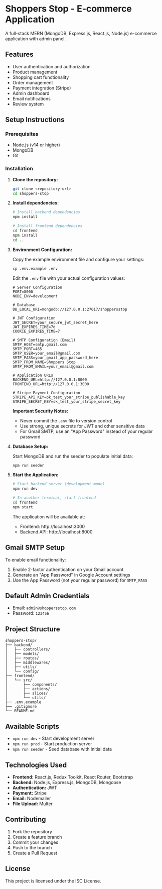 # Shoppers Stop - E-commerce Application

A full-stack MERN (MongoDB, Express.js, React.js, Node.js) e-commerce application with admin panel.

## Features

- User authentication and authorization
- Product management
- Shopping cart functionality
- Order management
- Payment integration (Stripe)
- Admin dashboard
- Email notifications
- Review system

## Setup Instructions

### Prerequisites

- Node.js (v14 or higher)
- MongoDB
- Git

### Installation

1. **Clone the repository:**
   ```bash
   git clone <repository-url>
   cd shoppers-stop
   ```

2. **Install dependencies:**
   ```bash
   # Install backend dependencies
   npm install

   # Install frontend dependencies
   cd frontend
   npm install
   cd ..
   ```

3. **Environment Configuration:**

   Copy the example environment file and configure your settings:
   ```bash
   cp .env.example .env
   ```

   Edit the `.env` file with your actual configuration values:

   ```env
   # Server Configuration
   PORT=8000
   NODE_ENV=development

   # Database
   DB_LOCAL_URI=mongodb://127.0.0.1:27017/shoppersstop

   # JWT Configuration
   JWT_SECRET=your_secure_jwt_secret_here
   JWT_EXPIRES_TIME=7d
   COOKIE_EXPIRES_TIME=7

   # SMTP Configuration (Email)
   SMTP_HOST=smtp.gmail.com
   SMTP_PORT=465
   SMTP_USER=your_email@gmail.com
   SMTP_PASS=your_gmail_app_password_here
   SMTP_FROM_NAME=Shoppers Stop
   SMTP_FROM_EMAIL=your_email@gmail.com

   # Application URLs
   BACKEND_URL=http://127.0.0.1:8000
   FRONTEND_URL=http://127.0.0.1:3000

   # Stripe Payment Configuration
   STRIPE_API_KEY=pk_test_your_stripe_publishable_key
   STRIPE_SECRET_KEY=sk_test_your_stripe_secret_key
   ```

   **Important Security Notes:**
   - Never commit the `.env` file to version control
   - Use strong, unique secrets for JWT and other sensitive data
   - For Gmail SMTP, use an "App Password" instead of your regular password

4. **Database Setup:**

   Start MongoDB and run the seeder to populate initial data:
   ```bash
   npm run seeder
   ```

5. **Start the Application:**

   ```bash
   # Start backend server (development mode)
   npm run dev

   # In another terminal, start frontend
   cd frontend
   npm start
   ```

   The application will be available at:
   - Frontend: http://localhost:3000
   - Backend API: http://localhost:8000

## Gmail SMTP Setup

To enable email functionality:

1. Enable 2-factor authentication on your Gmail account
2. Generate an "App Password" in Google Account settings
3. Use the App Password (not your regular password) for `SMTP_PASS`

## Default Admin Credentials

- Email: `admin@shoppersstop.com`
- Password: `123456`

## Project Structure

```
shoppers-stop/
├── backend/
│   ├── controllers/
│   ├── models/
│   ├── routes/
│   ├── middlewares/
│   ├── utils/
│   └── config/
├── frontend/
│   └── src/
│       ├── components/
│       ├── actions/
│       ├── slices/
│       └── utils/
├── .env.example
├── .gitignore
└── README.md
```

## Available Scripts

- `npm run dev` - Start development server
- `npm run prod` - Start production server
- `npm run seeder` - Seed database with initial data

## Technologies Used

- **Frontend:** React.js, Redux Toolkit, React Router, Bootstrap
- **Backend:** Node.js, Express.js, MongoDB, Mongoose
- **Authentication:** JWT
- **Payment:** Stripe
- **Email:** Nodemailer
- **File Upload:** Multer

## Contributing

1. Fork the repository
2. Create a feature branch
3. Commit your changes
4. Push to the branch
5. Create a Pull Request

## License

This project is licensed under the ISC License.